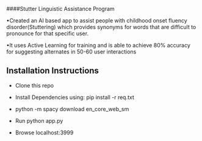 ####Stutter Linguistic Assistance Program

•Created an AI based app to assist people with childhood
onset fluency disorder(Stuttering) which provides
synonyms for words that are difficult to pronounce for
that specific user.

•It uses Active Learning for training and is able to achieve
80% accuracy for suggesting alternates in 50-60 user
interactions

## Installation Instructions

- Clone this repo

- Install Dependencies using: pip install -r req.txt

- python -m spacy download en_core_web_sm

- Run python app.py

- Browse localhost:3999
